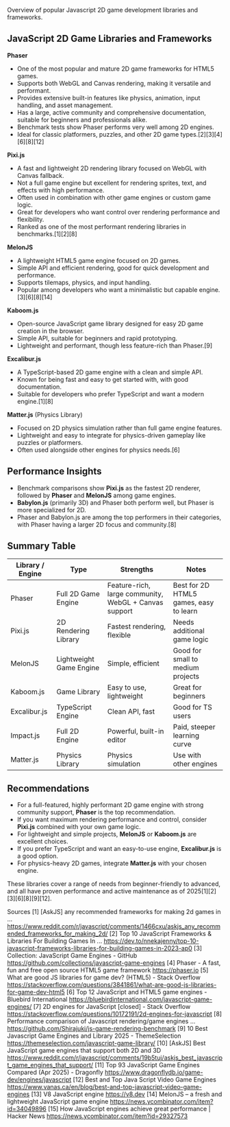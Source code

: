 Overview of popular Javascript 2D game development libraries and frameworks.

## JavaScript 2D Game Libraries and Frameworks

**Phaser**

- One of the most popular and mature 2D game frameworks for HTML5 games.
- Supports both WebGL and Canvas rendering, making it versatile and performant.
- Provides extensive built-in features like physics, animation, input handling, and asset management.
- Has a large, active community and comprehensive documentation, suitable for beginners and professionals alike.
- Benchmark tests show Phaser performs very well among 2D engines.
- Ideal for classic platformers, puzzles, and other 2D game types.[2][3][4][6][8][12]

**Pixi.js**

- A fast and lightweight 2D rendering library focused on WebGL with Canvas fallback.
- Not a full game engine but excellent for rendering sprites, text, and effects with high performance.
- Often used in combination with other game engines or custom game logic.
- Great for developers who want control over rendering performance and flexibility.
- Ranked as one of the most performant rendering libraries in benchmarks.[1][2][8]

**MelonJS**

- A lightweight HTML5 game engine focused on 2D games.
- Simple API and efficient rendering, good for quick development and performance.
- Supports tilemaps, physics, and input handling.
- Popular among developers who want a minimalistic but capable engine.[3][6][8][14]

**Kaboom.js**

- Open-source JavaScript game library designed for easy 2D game creation in the browser.
- Simple API, suitable for beginners and rapid prototyping.
- Lightweight and performant, though less feature-rich than Phaser.[9]

**Excalibur.js**

- A TypeScript-based 2D game engine with a clean and simple API.
- Known for being fast and easy to get started with, with good documentation.
- Suitable for developers who prefer TypeScript and want a modern engine.[1][8]

**Matter.js** (Physics Library)

- Focused on 2D physics simulation rather than full game engine features.
- Lightweight and easy to integrate for physics-driven gameplay like puzzles or platformers.
- Often used alongside other engines for physics needs.[6]

## Performance Insights

- Benchmark comparisons show **Pixi.js** as the fastest 2D renderer, followed by **Phaser** and **MelonJS** among game engines.
- **Babylon.js** (primarily 3D) and Phaser both perform well, but Phaser is more specialized for 2D.
- Phaser and Babylon.js are among the top performers in their categories, with Phaser having a larger 2D focus and community.[8]

## Summary Table

| Library / Engine | Type                    | Strengths                                             | Notes                                  |
| ---------------- | ----------------------- | ----------------------------------------------------- | -------------------------------------- |
| Phaser           | Full 2D Game Engine     | Feature-rich, large community, WebGL + Canvas support | Best for 2D HTML5 games, easy to learn |
| Pixi.js          | 2D Rendering Library    | Fastest rendering, flexible                           | Needs additional game logic            |
| MelonJS          | Lightweight Game Engine | Simple, efficient                                     | Good for small to medium projects      |
| Kaboom.js        | Game Library            | Easy to use, lightweight                              | Great for beginners                    |
| Excalibur.js     | TypeScript Engine       | Clean API, fast                                       | Good for TS users                      |
| Impact.js        | Full 2D Engine          | Powerful, built-in editor                             | Paid, steeper learning curve           |
| Matter.js        | Physics Library         | Physics simulation                                    | Use with other engines                 |

## Recommendations

- For a full-featured, highly performant 2D game engine with strong community support, **Phaser** is the top recommendation.
- If you want maximum rendering performance and control, consider **Pixi.js** combined with your own game logic.
- For lightweight and simple projects, **MelonJS** or **Kaboom.js** are excellent choices.
- If you prefer TypeScript and want an easy-to-use engine, **Excalibur.js** is a good option.
- For physics-heavy 2D games, integrate **Matter.js** with your chosen engine.

These libraries cover a range of needs from beginner-friendly to advanced, and all have proven performance and active maintenance as of 2025[1][2][3][6][8][9][12].

Sources
[1] [AskJS] any recommended frameworks for making 2d games in ... https://www.reddit.com/r/javascript/comments/1466cxu/askjs_any_recommended_frameworks_for_making_2d/
[2] Top 10 JavaScript Frameworks & Libraries For Building Games In ... https://dev.to/nnekajenny/top-10-javascript-frameworks-libraries-for-building-games-in-2023-ap0
[3] Collection: JavaScript Game Engines - GitHub https://github.com/collections/javascript-game-engines
[4] Phaser - A fast, fun and free open source HTML5 game framework https://phaser.io
[5] What are good JS libraries for game dev? (HTML5) - Stack Overflow https://stackoverflow.com/questions/3841861/what-are-good-js-libraries-for-game-dev-html5
[6] Top 12 JavaScript and HTML5 game engines - Bluebird International https://bluebirdinternational.com/javascript-game-engines/
[7] 2D engines for JavaScript [closed] - Stack Overflow https://stackoverflow.com/questions/10172191/2d-engines-for-javascript
[8] Performance comparison of Javascript rendering/game engines ... https://github.com/Shirajuki/js-game-rendering-benchmark
[9] 10 Best Javascript Game Engines and Library 2025 - ThemeSelection https://themeselection.com/javascript-game-library/
[10] [AskJS] Best JavaScript game engines that support both 2D and 3D https://www.reddit.com/r/javascript/comments/19b5tuj/askjs_best_javascript_game_engines_that_support/
[11] Top 93 JavaScript Game Engines Compared (Apr 2025) - Dragonfly https://www.dragonflydb.io/game-dev/engines/javascript
[12] Best and Top Java Script Video Game Engines https://www.vanas.ca/en/blog/best-and-top-javascript-video-game-engines
[13] V8 JavaScript engine https://v8.dev
[14] MelonJS – a fresh and lightweight JavaScript game engine https://news.ycombinator.com/item?id=34049896
[15] How JavaScript engines achieve great performance | Hacker News https://news.ycombinator.com/item?id=29327573

